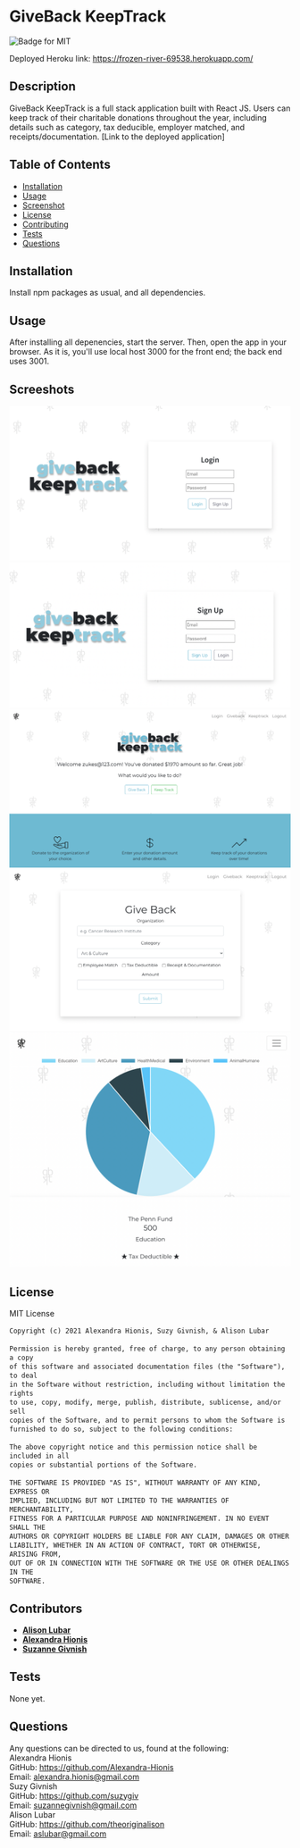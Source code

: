 # GiveBack KeepTrack
![Badge for MIT](https://img.shields.io/badge/license-MIT-green)

Deployed Heroku link: https://frozen-river-69538.herokuapp.com/

## Description
GiveBack KeepTrack is a full stack application built with React JS. Users can keep track of their charitable donations throughout the year, including details such as category, tax deducible, employer matched, and receipts/documentation. [Link to the deployed application]

## Table of Contents
* [Installation](#installation)
* [Usage](#usage)
* [Screenshot](#screenshot)
* [License](#license)
* [Contributing](#contributing)
* [Tests](#tests)
* [Questions](#questions)
  
## Installation
Install npm packages as usual, and all dependencies.

## Usage
After installing all depenencies, start the server. Then, open the app in your browser. As it is, you'll use local host 3000 for the front end; the back end uses 3001.

## Screeshots
![Login Page](./readmeImages/login.png)
![Signup Page](./readmeImages/signup.png)
![Welcome Page](./readmeImages/welcome.png)
![GiveBack Page](./readmeImages/giveback.png)
![KeepTrack Page](./readmeImages/keeptrack.png)

## License
MIT License

    Copyright (c) 2021 Alexandra Hionis, Suzy Givnish, & Alison Lubar
    
    Permission is hereby granted, free of charge, to any person obtaining a copy
    of this software and associated documentation files (the "Software"), to deal
    in the Software without restriction, including without limitation the rights
    to use, copy, modify, merge, publish, distribute, sublicense, and/or sell
    copies of the Software, and to permit persons to whom the Software is
    furnished to do so, subject to the following conditions:
    
    The above copyright notice and this permission notice shall be included in all
    copies or substantial portions of the Software.
    
    THE SOFTWARE IS PROVIDED "AS IS", WITHOUT WARRANTY OF ANY KIND, EXPRESS OR
    IMPLIED, INCLUDING BUT NOT LIMITED TO THE WARRANTIES OF MERCHANTABILITY,
    FITNESS FOR A PARTICULAR PURPOSE AND NONINFRINGEMENT. IN NO EVENT SHALL THE
    AUTHORS OR COPYRIGHT HOLDERS BE LIABLE FOR ANY CLAIM, DAMAGES OR OTHER
    LIABILITY, WHETHER IN AN ACTION OF CONTRACT, TORT OR OTHERWISE, ARISING FROM,
    OUT OF OR IN CONNECTION WITH THE SOFTWARE OR THE USE OR OTHER DEALINGS IN THE
    SOFTWARE.

## Contributors

* **[Alison Lubar](https://github.com/theoriginalison)** 
* **[Alexandra Hionis](https://github.com/Alexandra-Hionis)** 
* **[Suzanne Givnish](https://github.com/suzygiv)** 

## Tests
None yet.

## Questions
Any questions can be directed to us, found at the following: 
<br />Alexandra Hionis
<br />GitHub: https://github.com/Alexandra-Hionis
<br />Email: alexandra.hionis@gmail.com
<br />Suzy Givnish
<br />GitHub: https://github.com/suzygiv
<br />Email: suzannegivnish@gmail.com
<br />Alison Lubar
<br />GitHub: https://github.com/theoriginalison
<br />Email: aslubar@gmail.com
